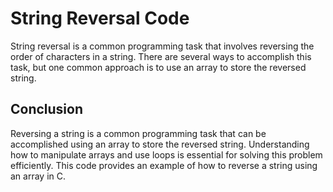 # String Reversal Code

String reversal is a common programming task that involves reversing the order of characters in a string. There are several ways to accomplish this task, but one common approach is to use an array to store the reversed string.


## Conclusion

Reversing a string is a common programming task that can be accomplished using an array to store the reversed string. Understanding how to manipulate arrays and use loops is essential for solving this problem efficiently. This code provides an example of how to reverse a string using an array in C.

